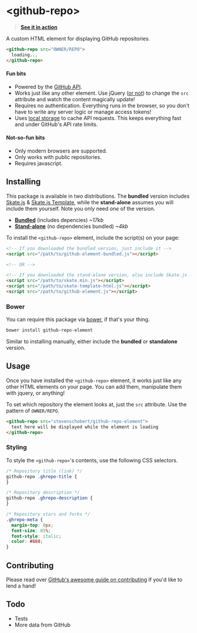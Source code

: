 &lt;github-repo&gt;
===================

> **[See it in action](http://codepen.io/stevenschobert/pen/gHcpK/left?editors=100)**

A custom HTML element for displaying GitHub repositories.

```html
<github-repo src="OWNER/REPO">
  loading...
</github-repo>
```

#### Fun bits

- Powered by the [GitHub API](https://developer.github.com/v3/).
- Works just like any other element. Use jQuery ([or not](http://vanilla-js.com/)) to change the `src` attribute and watch
  the content magically update!
- Requires no authentication. Everything runs in the browser, so you don't have to write any server
  logic or manage access tokens!
- Uses [local
  storage](https://developer.mozilla.org/en-US/docs/Web/Guide/API/DOM/Storage#localStorage) to cache
  API requests. This keeps everything fast and under GitHub's API rate limits.

#### Not-so-fun bits

- Only modern browsers are supported.
- Only works with public repositories.
- Requires javascript.

## Installing

This package is available in two distributions. The **bundled** version includes
[Skate.js](https://github.com/skatejs/skatejs) &
[Skate.js Template](https://github.com/skatejs/template-html), while the **stand-alone** assumes you
will include them yourself. Note you only need *one* of the version.

- **[Bundled](dist/github-element-bundled.js)** (includes depencies) _~17kb_
- **[Stand-alone](dist/github-element.js)** (no dependencies bundled) _~4kb_

To install the `<github-repo>` element, include the script(s) on your page:

```html
<!-- If you downloaded the bundled version, just include it -->
<script src="/path/to/github-element-bundled.js"></script>

<!-- OR -->

<!-- If you downloaded the stand-alone version, also include Skate.js -->
<script src="/path/to/skate.min.js"></script>
<script src="/path/to/skate-template-html.js"></script>
<script src="/path/to/github-element.js"></script>
```

### Bower

You can require this package via [bower](http://bower.io), if that's your thing.

```sh
bower install github-repo-element
```

Similar to installing manually, either include the **bundled** or **standalone** version.

## Usage

Once you have installed the `<github-repo>` element, it works just like any other HTML elements on
your page. You can add them, manipulate them with jquery, or anything!

To set which repository the element looks at, just the `src` attribute. Use the pattern of
`OWNER/REPO`.

```html
<github-repo src="stevenschobert/github-repo-element">
  text here will be displayed while the element is loading
</github-repo>
```

### Styling

To style the `<github-repo>`'s contents, use the following CSS selectors.

```css
/* Repository title (link) */
github-repo .ghrepo-title {
}

/* Repository description */
github-repo .ghrepo-description {
}

/* Repository stars and forks */
.ghrepo-meta {
  margin-top: 8px;
  font-size: 85%;
  font-style: italic;
  color: #888;
}
```

## Contributing

Please read over [GitHub's awesome guide on
contributing](https://guides.github.com/activities/contributing-to-open-source/) if you'd like to
lend a hand!

## Todo

- Tests
- More data from GitHub

